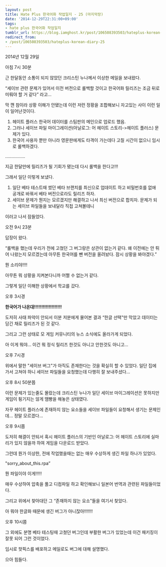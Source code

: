 ```yaml
---
layout: post
title: Hate Plus 한국어화 작업일지 - 25 (마지막장)
date: '2014-12-29T22:31:00+09:00'
tags:
- hate plus 한국어화 작업일지
tumblr_url: https://blog.iamghost.kr/post/106508393503/hateplus-korean-diary-25
redirect_from:
- /post/106508393503/hateplus-korean-diary-25
---
```

2014년 12월 29일

아침 7시 30분

근 한달동안 소통이 되지 않았던 크리스틴 누나께서 이상한 메일을 보내왔다.

“세이브 관련 문제가 있어서 이전 버전으로 롤백할 것이고 한국어화 릴리즈는 조금 뒤로 미뤄야 할 거 같다” 라고…

막 깬 참이라 상황 이해가 안됐는데 이런 저런 정황을 조합해보니 자고있는 사이 이런 일이 일어난것이다.

1. 헤이트 플러스 한국어 데이터를 스팀판의 메인으로 업로드 했음.
2. 그러나 세이브 파일 마이그레이션(아날로그: 어 헤이트 스토리-\>헤이트 플러스) 문제가 있다.
3. 한국어 사용자 뿐만 아니라 영문판에게도 타격이 가는데다 고칠 시간이 없으니 임시로 롤백하겠다.

…………….

지금 한달만에 릴리즈가 될 기회가 됐는데 다시 롤백을 한다고!!!

그래서 일단 이렇게 보냈다.

1. 일단 베타 테스트때 썼던 베타 브랜치를 최신으로 업데이트 하고 비밀번호를 없애 공개로 바꿔서 베타 버전으로라도 릴리즈 하자.
2. 세이브 문제가 뭔지는 모르겠지만 해결하고 나서 최신 버전으로 합치자. 문제가 되는 세이브 파일들을 보내달라 직접 고쳐볼테니

이러고 나서 잠들었다.

오전 9시 23분

답장이 왔다.

“롤백을 했는데 우리가 전에 고쳤던 그 버그랑은 상관이 없는거 같다. 왜 이전에는 안 튀어 나왔는지 모르겠는데 아무튼 한국어를 뺀 버전을 올려놨다. 잠시 상황을 봐야겠다.”

뭔 소리야!!!!

아무튼 뭐 상황을 지켜본다니까 어쩔 수 없는거 같다.

그렇게 일단 이해한 상황에서 학교를 갔다.

오후 3시경

**한국어가 나온대!!!!!!!!!!!!!!!!!!!**

도저히 사태 파악이 안되서 이분 저분에게 물어본 결과 “한글 선택"만 막았고 데이터는 담긴 채로 릴리즈가 된 것 같다.

그리고 그런 상태로 모 게임 커뮤니티의 뉴스 소식에도 올라가게 되었다.

아 이게 뭐야… 이건 뭐 정식 릴리즈 한것도 아니고 안한것도 아니고…

오후 7시경

위에서 말한 "세이브 버그"가 아직도 존재한다는 것을 확실히 할 수 있었다. 일단 집에 가서 고쳐야 하니 세이브 파일들을 요청했는데 다행히 잘 보내주셨다…

오후 8시 50분쯤

이런 문제가 있는줄도 몰랐는데 크리스틴 누나가 일단 세이브 마이그레이션은 못하지만 게임이 튕기지는 않게 땜빵을 해놓은 상태였다.

자꾸 헤이트 플러스에 존재하지 않는 요소들을 세이브 파일들이 요청해서 생기는 문제인데… 정말 모르겠다…

오후 9시쯤

도저히 해결이 안되서 혹시 헤이트 플러스의 기반인 아날로그: 어 헤이트 스토리에 실마리가 있지 않을까 하여 게임을 다운로드 받았다.

그런데 뭔가 이상한, 전에 작업했을때는 없는 매우 수상하게 생긴 파일 하나가 있었다.

"sorry\_about\_this.rpa”

뭔 파일이야 이게!!!!!

매우 수상하여 압축을 풀고 디컴파일 하고 확인해보니 일본어 번역과 관련된 파일들이었다.

그리고 위에서 찾아대던 그 “존재하지 않는 요소"들을 여기서 찾았다.

아 뭐야 한글화 때문에 생긴 버그가 아니잖아!!!!!!!

오후 10시쯤

그 외에도 분명 베타 테스팅때 고쳤던 버그인데 부활한 버그가 있었는데 이건 패키징이 잘못 되어 그런 것이었다.

임시로 핫픽스를 배포하고 메일로도 버그에 대해 설명했다.

으아 힘들다.


